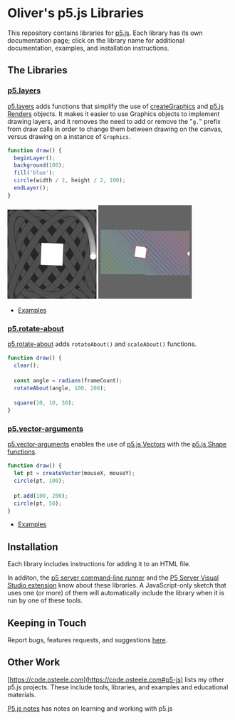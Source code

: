 # Oliver's p5.js Libraries

This repository contains libraries for [p5.js](https://p5js.org). Each library
has its own documentation page; click on the library name for additional
documentation, examples, and installation instructions.

## The Libraries

### [p5.layers](./p5.layers/)

[p5.layers](./p5.layers/) adds functions that simplify the use of
  [createGraphics](https://p5js.org/reference/#/p5/createGraphics) and [p5.js
  Renders](https://p5js.org/reference/#/p5.Renderer) objects. It makes it easier
  to use Graphics objects to implement drawing layers, and it removes the need
  to add or remove the "`g.`" prefix from draw calls in order to change them
  between drawing on the canvas, versus drawing on a instance of `Graphics`.

```js
function draw() {
  beginLayer();
  background(100);
  fill('blue');
  circle(width / 2, height / 2, 100);
  endLayer();
}
```

![trail example animation](./p5.layers/docs/trail.gif)
![trail example animation](./p5.layers/docs/slices.gif)

* [Examples](./p5.layers/examples)

### [p5.rotate-about](./p5.rotate-about/)

[p5.rotate-about](./p5.rotate-about/) adds `rotateAbout()` and `scaleAbout()`
functions.

```js
function draw() {
  clear();

  const angle = radians(frameCount);
  rotateAbout(angle, 100, 200);

  square(10, 10, 50);
}
```

### [p5.vector-arguments](./p5.vector-arguments/)

[p5.vector-arguments](./p5.vector-arguments/) enables the use of [p5.js
Vectors](https://p5js.org/reference/#/p5/createVector) with the [p5.js Shape
functions](https://p5js.org/reference/#group-Shape).

```js
function draw() {
  let pt = createVector(mouseX, mouseY);
  circle(pt, 100);

  pt.add(100, 200);
  circle(pt, 50);
}
```

* [Examples](./p5.vector-arguments/examples)

## Installation

Each library includes instructions for adding it to an HTML file.

In additon, the [p5 server command-line
runner](https://osteele.github.io/p5-server/) and the [P5 Server Visual Studio
extension](https://marketplace.visualstudio.com/items?itemName=osteele.p5-server)
know about these libraries. A JavaScript-only sketch that uses one (or more) of
them will automatically include the library when it is run by one of these
tools.

## Keeping in Touch

Report bugs, features requests, and suggestions
[here](https://github.com/osteele/p5.libs/issues).

## Other Work

[https://code.osteele.com](https://code.osteele.com#p5-js) lists my other p5.js
projects. These include tools, libraries, and examples and educational
materials.

[P5.js notes](https://notes.osteele.com/p5js) has notes on learning and working
with p5.js
